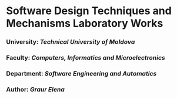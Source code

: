 # Software Design Techniques and Mechanisms Laboratory Works

### University: _Technical University of Moldova_
### Faculty: _Computers, Informatics and Microelectronics_
### Department: _Software Engineering and Automatics_
### Author: _Graur Elena_